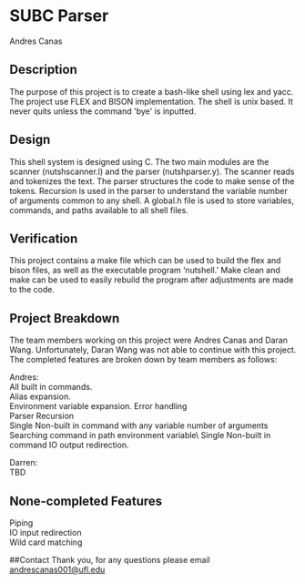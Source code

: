# SUBC Parser
Andres Canas

## Description
The purpose of this project is to create a bash-like shell using lex and yacc. The project use FLEX and BISON implementation. The shell is unix based. It never quits unless the command 'bye' is inputted. 


## Design	
This shell system is designed using C. The two main modules are the scanner (nutshscanner.l) and the parser (nutshparser.y). The scanner reads and tokenizes the text. The parser structures the code to make sense of the tokens. Recursion is used in the parser to understand the variable number of arguments common to any shell. A global.h file is used to store variables, commands, and paths available to all shell files.


## Verification
This project contains a make file which can be used to build the flex and bison files, as well as the executable program ‘nutshell.’ Make clean and make can be used to easily rebuild the program after adjustments are made to the code.


## Project Breakdown
The team members working on this project were Andres Canas and Daran Wang. Unfortunately, Daran Wang was not able to continue with this project. The completed features are broken down by team members as follows:

Andres:  
All built in commands.  
Alias expansion.  
Environment variable expansion. 
Error handling\
Parser Recursion\
Single Non-built in command with any variable number of arguments\
Searching command in path environment variable\ 
Single Non-built in command IO output redirection.  

Darren:\
TBD


## None-completed Features 
Piping\
IO input redirection\
Wild card matching


##Contact
Thank you, for any questions please email andrescanas001@ufl.edu
